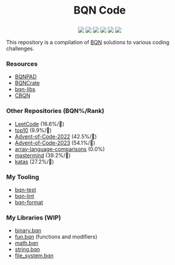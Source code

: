 # <p align="center">BQN Code</p>

<p align="center">
    <a href="https://github.com/codereport/bqn-code/issues" alt="contributions welcome">
        <img src="https://img.shields.io/badge/contributions-welcome-brightgreen.svg?style=flat" /></a>
    <a href="https://lbesson.mit-license.org/" alt="MIT license">
        <img src="https://img.shields.io/badge/License-MIT-blue.svg" /></a>
    <a href="mlochbaum.github.io/BQN">
        <img src="https://img.shields.io/badge/BQN-0.7-ff69b4.svg"/></a>
    <a href="https://github.com/codereport?tab=followers" alt="GitHub followers">
        <img src="https://img.shields.io/github/followers/codereport.svg?style=social&label=Follow" /></a>
    <a href="https://GitHub.com/codereport/bqn-code/stargazers/" alt="GitHub stars">
        <img src="https://img.shields.io/github/stars/codereport/bqn-code.svg?style=social&label=Star" /></a>
    <a href="https://twitter.com/code_report" alt="Twitter">
        <img src="https://img.shields.io/twitter/follow/code_report.svg?style=social&label=@code_report" /></a>
</p>

This repository is a compilation of [BQN](https://mlochbaum.github.io/BQN) solutions to various coding challenges.

### Resources

* [BQNPAD](https://bqnpad.mechanize.systems/)
* [BQNCrate](https://mlochbaum.github.io/bqncrate/)
* [bqn-libs](https://github.com/mlochbaum/bqn-libs)
* [CBQN](https://github.com/dzaima/CBQN)

### Other Repositories (BQN%/Rank)

* [LeetCode](https://github.com/codereport/LeetCode) (16.6%/🥉)
* [top10](https://github.com/codereport/top10) (9.9%/🥉)
* [Advent-of-Code-2022](https://github.com/codereport/Advent-of-Code-2022) (42.5%/🥇)
* [Advent-of-Code-2023](https://github.com/codereport/Advent-of-Code-2023) (54.1%/🥇)
* [array-language-comparisons](https://github.com/codereport/array-language-comparisons) (0.0%)
* [mastermind](https://github.com/codereport/mastermind) (39.2%/🥇)
* [katas](https://github.com/codereport/katas) (27.2%/🥇)

### My Tooling

* [bqn-test](https://github.com/codereport/bqn-test)
* [bqn-lint](https://github.com/codereport/bqn-lint)
* [bqn-format](https://github.com/codereport/bqn-format)

### My Libraries (WIP)

* [binary.bqn](https://github.com/codereport/bqn-code/blob/main/lib/binary.bqn)
* [fun.bqn](https://github.com/codereport/bqn-code/blob/main/lib/fun.bqn) (functions and modifiers)
* [math.bqn](https://github.com/codereport/bqn-code/blob/main/lib/math.bqn)
* [string.bqn](https://github.com/codereport/bqn-code/blob/main/lib/string.bqn)
* [file_system.bqn](https://github.com/codereport/bqn-code/blob/main/lib/file_system.bqn)
